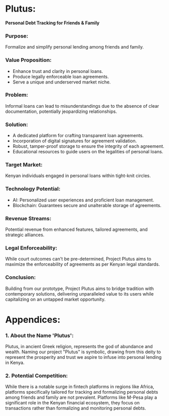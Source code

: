 # Plutus: 

**Personal Debt Tracking for Friends & Family**

### Purpose:

Formalize and simplify personal lending among friends and family.


### Value Proposition:

* Enhance trust and clarity in personal loans.
* Produce legally enforceable loan agreements.
* Serve a unique and underserved market niche.


### Problem:

Informal loans can lead to misunderstandings due to the absence of clear documentation, potentially jeopardizing relationships.


### Solution:

* A dedicated platform for crafting transparent loan agreements.
* Incorporation of digital signatures for agreement validation.
* Robust, tamper-proof storage to ensure the integrity of each agreement.
* Educational resources to guide users on the legalities of personal loans.


### Target Market:

Kenyan individuals engaged in personal loans within tight-knit circles.


### Technology Potential:

* AI: Personalized user experiences and proficient loan management.
* Blockchain: Guarantees secure and unalterable storage of agreements.


### Revenue Streams:

Potential revenue from enhanced features, tailored agreements, and strategic alliances.


### Legal Enforceability:

While court outcomes can't be pre-determined, Project Plutus aims to maximize the enforceability of agreements as per Kenyan legal standards.


### Conclusion:

Building from our prototype, Project Plutus aims to bridge tradition with contemporary solutions, delivering unparalleled value to its users while capitalizing on an untapped market opportunity.


# Appendices:

### 1. About the Name 'Plutus':

Plutus, in ancient Greek religion, represents the god of abundance and wealth. Naming our project "Plutus" is symbolic, drawing from this deity to represent the prosperity and trust we aspire to infuse into personal lending in Kenya.


### 2. Potential Competition:

While there is a notable surge in fintech platforms in regions like Africa, platforms specifically tailored for tracking and formalizing personal debts among friends and family are not prevalent. Platforms like M-Pesa play a significant role in the Kenyan financial ecosystem, they focus on transactions rather than formalizing and monitoring personal debts.